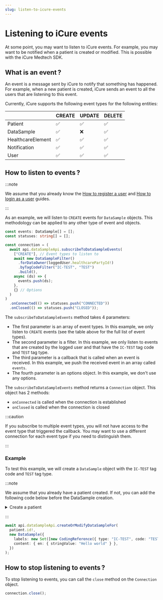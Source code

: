 ```yaml
---
slug: listen-to-icure-events
---
```


# Listening to iCure events

At some point, you may want to listen to iCure events. For example, you may want to be notified when a patient is created or modified. This is possible with the iCure Medtech SDK.

## What is an event&#8239;?

An event is a message sent by iCure to notify that something has happened. For example, when a new patient is created, iCure sends an event to all the users that are listening to this event.

Currently, iCure supports the following event types for the following entities:

|                   | CREATE | UPDATE | DELETE |
| ----------------- | ------ | ------ | ------ |
| Patient           | ✅     | ✅     | ✅     |
| DataSample        | ✅     | ❌     | ✅     |
| HealthcareElement | ✅     | ✅     | ✅     |
| Notification      | ✅     | ✅     | ✅     |
| User              | ✅     | ✅     | ✅     |

## How to listen to events&#8239;?

:::note

We assume that you already know the [How to register a user](./how-to-register-a-user.md) and [How to login as a user](./how-to-login-as-a-user.md) guides.

:::

As an example, we will listen to `CREATE` events for `DataSample` objects. This methodology can be applied to any other type of event and objects.

<!-- file://code-samples/how-to/rsocket/index.mts snippet:can listen to dataSample events-->

```typescript
const events: DataSample[] = [];
const statuses: string[] = [];

const connection = (
  await api.dataSampleApi.subscribeToDataSampleEvents(
    ["CREATE"], // Event types to listen to
    await new DataSampleFilter()
      .forDataOwner(loggedUser.healthcarePartyId!)
      .byTagCodeFilter("IC-TEST", "TEST")
      .build(),
    async (ds) => {
      events.push(ds);
    },
    {} // Options
  )
)
  .onConnected(() => statuses.push("CONNECTED"))
  .onClosed(() => statuses.push("CLOSED"));
```

The `subscribeToDataSampleEvents` method takes 4 parameters:

- The first parameter is an array of event types. In this example, we only listen to `CREATE` events (see the table above for the full list of event types).
- The second parameter is a filter. In this example, we only listen to events that are created by the logged user and that have the `IC-TEST` tag code and `TEST` tag type.
- The third parameter is a callback that is called when an event is received. In this example, we push the received event in an array called `events`.
- The fourth parameter is an options object. In this example, we don't use any options.

The `subscribeToDataSampleEvents` method returns a `Connection` object. This object has 2 methods:

- `onConnected` is called when the connection is established
- `onClosed` is called when the connection is closed

:::caution

If you subscribe to multiple event types, you will not have access to the event type that triggered the callback. You may want to use a different connection for each event type if you need to distinguish them.

:::

### Example

To test this example, we will create a `DataSample` object with the `IC-TEST` tag code and `TEST` tag type.

:::note

We assume that you already have a patient created. If not, you can add the following code below before the DataSample creation.

<details>
  <summary>Create a patient</summary>

<!-- file://code-samples/how-to/rsocket/index.mts snippet:create a patient for rsocket-->

```typescript
const patient = await api.patientApi.createOrModifyPatient(
  new Patient({
    firstName: "John",
    lastName: "Snow",
    note: "Winter is coming",
  })
);
```

</details>

:::

<!-- file://code-samples/how-to/rsocket/index.mts snippet:create a dataSample for rsocket-->

```typescript
await api.dataSampleApi.createOrModifyDataSampleFor(
  patient.id!,
  new DataSample({
    labels: new Set([new CodingReference({ type: "IC-TEST", code: "TEST" })]),
    content: { en: { stringValue: "Hello world" } },
  })
);
```

## How to stop listening to events&#8239;?

To stop listening to events, you can call the `close` method on the `Connection` object.

<!-- file://code-samples/how-to/rsocket/index.mts snippet:close the connection-->

```typescript
connection.close();
```
